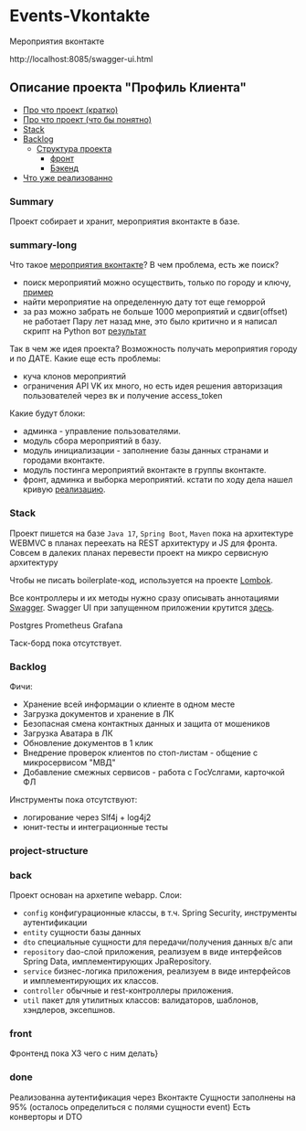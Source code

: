 # Events-Vkontakte

Мероприятия вконтакте

http://localhost:8085/swagger-ui.html

<h2>Описание проекта "Профиль Клиента"</h2>

- [Про что проект (кратко)](#summary)
- [Про что проект (что бы понятно)](#summary-long)
- [Stack](#stack)
- [Backlog](#backlog)
  - [Структура проекта](#project-structure)
    - [фронт](#front)
    - [Бэкенд](#back)
- [Что уже реализованно](#done)


### Summary

Проект собирает и хранит, мероприятия вконтакте в базе.


### summary-long

Что такое [мероприятия вконтакте](https://postium.ru/kak-sozdat-i-oformit-meropriyatie-vkontakte/)?
В чем проблема, есть же поиск?

* поиск мероприятий можно осуществить, только по городу и ключу, [пример](https://vk.com/groups?act=catalog&c%5Bcity%5D=1&c%5Bnot_safe%5D=1&c%5Bper_page%5D=40&c%5Bsection%5D=communities&c%5Bskip_catalog%5D=1&c%5Btype%5D=3)
* найти мероприятие на определенную дату тот еще геморрой
* за раз можно забрать не больше 1000 мероприятий и сдвиг(offset) не работает
Пару лет назад мне, это было критично и я написал скрипт на Python вот [результат](https://vk.com/all_event_vk_msk)

Так в чем же идея проекта? Возможность получать мероприятия городу и по ДАТЕ. 
Какие еще есть проблемы:

* куча клонов мероприятий
* ограничения API VK их много, но есть идея решения авторизация пользователей через вк и получение access_token

Какие будут блоки:

* админка - управление пользователями.
* модуль сбора мероприятий в базу.
* модуль инициализации - заполнение базы данных странами и городами вконтакте.
* модуль постинга мероприятий вконтакте в группы вконтакте.
* фронт, админка и выборка мероприятий.
 кстати по ходу дела нашел кривую [реализацию](https://vkevent.ru).

### Stack

Проект пишется на базе `Java 17`, `Spring Boot`, `Maven` пока на архитектуре WEBMVC в планах переехать на REST архитектуру и JS для фронта.
Совсем в далеких планах перевести проект на микро сервисную архитектуру

Чтобы не писать boilerplate-код, используется на проекте [Lombok](https://projectlombok.org/features/all).

Все контроллеры и их методы нужно сразу описывать аннотациями [Swagger](https://docs.swagger.io/swagger-core/v1.5.0/apidocs/allclasses-noframe.html).
Swagger UI при запущенном приложении крутится [здесь](http://localhost:8085/swagger-ui.html).

Postgres
Prometheus
Grafana



Таск-борд пока отсутствует.

### Backlog

Фичи:
<ul>
<li>Хранение всей информации о клиенте в одном месте</li>
<li>Загрузка документов и хранение в ЛК</li>
<li>Безопасная смена контактных данных и защита от мошеников</li>
<li>Загрузка Аватара в ЛК</li>
<li>Обновление документов в 1 клик</li>
<li>Внедрение проверок клиентов по стоп-листам - общение с микросервисом "МВД"</li>
<li>Добавление смежных сервисов - работа с ГосУслгами, карточкой ФЛ</li>
</ul>

Инструменты пока отсутствуют:

<ul>
<li>логирование через Slf4j + log4j2</li>
<li>юнит-тесты и интеграционные тесты</li>
</ul>


### project-structure

### back

Проект основан на архетипе webapp.
Слои:
<ul>
<li><code>config</code> конфигурационные классы, в т.ч. Spring Security, инструменты аутентификации</li>
<li><code>entity</code> сущности базы данных</li>
<li><code>dto</code> специальные сущности для передачи/получения данных в/с апи</li>
<li><code>repository</code> dao-слой приложения, реализуем в виде интерфейсов Spring Data, имплементирующих JpaRepository.</li>
<li><code>service</code> бизнес-логика приложения, реализуем в виде интерфейсов и имплементирующих их классов.</li>
<li><code>controller</code> обычные и rest-контроллеры приложения.</li>
<li><code>util</code> пакет для утилитных классов: валидаторов, шаблонов, хэндлеров, эксепшнов.</li>
</ul>

### front
Фронтенд пока ХЗ чего с ним делать}

### done

Реализованна аутентификация через Вконтакте
Сущности заполнены на 95% (осталось определиться с полями сущности event)
Есть конверторы и DTO